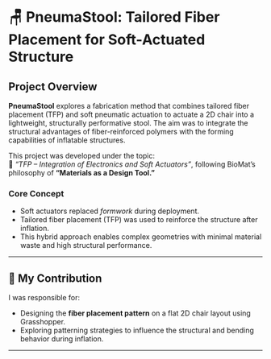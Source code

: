 # 🪑 PneumaStool: Tailored Fiber Placement for Soft-Actuated Structure

## Project Overview

**PneumaStool** explores a fabrication method that combines tailored fiber placement (TFP) and soft pneumatic actuation to actuate a 2D chair into a lightweight, structurally performative stool. The aim was to integrate the structural advantages of fiber-reinforced polymers with the forming capabilities of inflatable structures.

This project was developed under the topic:  
🧵 *“TFP – Integration of Electronics and Soft Actuators”*, following BioMat’s philosophy of **“Materials as a Design Tool.”**

### Core Concept

- Soft actuators replaced *formwork* during deployment.
- Tailored fiber placement (TFP) was used to reinforce the structure after inflation.
- This hybrid approach enables complex geometries with minimal material waste and high structural performance.

---

## 🎯 My Contribution

I was responsible for:
- Designing the **fiber placement pattern** on a flat 2D chair layout using Grasshopper.
- Exploring patterning strategies to influence the structural and bending behavior during inflation.

---


